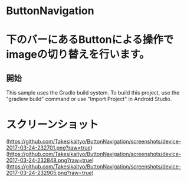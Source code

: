 # ButtonNavigation
下のバーにあるButtonによる操作でimageの切り替えを行います。
===================================

開始
---------------

This sample uses the Gradle build system. To build this project, use the
"gradlew build" command or use "Import Project" in Android Studio.

# スクリーンショット
(https://github.com/Takesikaityo/ButtonNavigation/screenshots/device-2017-03-24-232701.png?raw=true)
(https://github.com/Takesikaityo/ButtonNavigation/screenshots/device-2017-03-24-232848.png?raw=true)
(https://github.com/Takesikaityo/ButtonNavigation/screenshots/device-2017-03-24-232905.png?raw=true)
